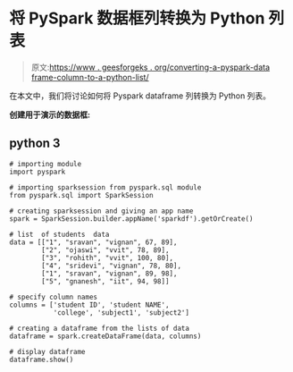 # 将 PySpark 数据框列转换为 Python 列表

> 原文:[https://www . geesforgeks . org/converting-a-pyspark-data frame-column-to-a-python-list/](https://www.geeksforgeeks.org/converting-a-pyspark-dataframe-column-to-a-python-list/)

在本文中，我们将讨论如何将 Pyspark dataframe 列转换为 Python 列表。

**创建用于演示的数据框:**

## python 3

```
# importing module
import pyspark

# importing sparksession from pyspark.sql module
from pyspark.sql import SparkSession

# creating sparksession and giving an app name
spark = SparkSession.builder.appName('sparkdf').getOrCreate()

# list  of students  data
data = [["1", "sravan", "vignan", 67, 89],
        ["2", "ojaswi", "vvit", 78, 89],
        ["3", "rohith", "vvit", 100, 80],
        ["4", "sridevi", "vignan", 78, 80],
        ["1", "sravan", "vignan", 89, 98],
        ["5", "gnanesh", "iit", 94, 98]]

# specify column names
columns = ['student ID', 'student NAME',
           'college', 'subject1', 'subject2']

# creating a dataframe from the lists of data
dataframe = spark.createDataFrame(data, columns)

# display dataframe
dataframe.show()
```